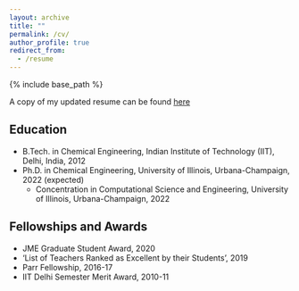 ```yaml
---
layout: archive
title: ""
permalink: /cv/
author_profile: true
redirect_from:
  - /resume
---
```


{% include base_path %}

A copy of my updated resume can be found [here](../files/resume.pdf)

Education
------
* B.Tech. in Chemical Engineering, Indian Institute of Technology (IIT), Delhi, India, 2012
* Ph.D. in Chemical Engineering, University of Illinois, Urbana-Champaign, 2022 (expected)
  * Concentration in Computational Science and Engineering, University of Illinois, Urbana-Champaign, 2022

Fellowships and Awards 
------
* JME Graduate Student Award, 2020
* ‘List of Teachers Ranked as Excellent by their Students’, 2019
*  Parr Fellowship, 2016-17
*  IIT Delhi Semester Merit Award, 2010-11
